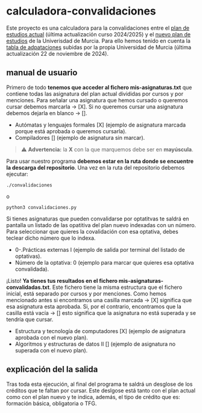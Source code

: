 # calculadora-convalidaciones
Este proyecto es una calculadora para la convalidaciones entre el [plan de estudios actual](https://www.um.es/web/estudios/grados/informatica/plan-guias) (última actualización curso 2024/2025) y el [nuevo plan de estudios](https://www.um.es/documents/120586/13682118/Criterio+4.1+Descripcion+del+plan+de+estudios.pdf/b6504539-20ce-a69e-47c9-ae6d36568509?t=1721117452031) de la Univerisdad de Murcia. Para ello hemos tenido en cuenta la [tabla de adpataciones](https://www.um.es/documents/120586/145413/Tabla+Adaptaci%C3%B3n+GII+plan+1+al+plan+2.pdf/bfb582c8-7e8e-c3f4-31d9-d4ec974e5101?t=1731425581811) subidas por la propia Universidad de Murcia (última actualización 22 de noviembre de 2024).

## manual de usuario
Primero de todo __tenemos que acceder al fichero mis-asignaturas.txt__ que contiene todas las asignatura del plan actual divididas por cursos y por menciones. Para señalar una asignatura que hemos cursado o queremos cursar debemos marcarla -> [X]. Si no queremos cursar una asignatura debemos dejarla en blanco -> [].
- Autómatas y lenguajes formales [X] (ejemplo de asignatura marcada porque está aprobada o queremos cursarla).
- Compiladores [] (ejemplo de asignatura sin marcar).

> ⚠️ **Advertencia:** la __X__ con la que marquemos debe ser en __mayúscula__.

Para usar nuestro programa __debemos estar en la ruta donde se encuentre la descarga del repositorio__. Una vez en la ruta del repositorio debemos ejecutar: 
```
./convalidaciones
```
o
```
python3 convalidaciones.py
```

Si tienes asignaturas que pueden convalidarse por optatitvas te saldrá en pantalla un listado de las opatitiva del plan nuevo indexadas con un número. Para seleccionar que quieres la covalidación con esa optativa, debes teclear dicho número que lo indexa. 
- 0-.Prácticas externas I (ejemplo de salida por terminal del listado de optativas).
- Número de la optativa: 0 (ejemplo para marcar que quieres esa optativa convalidada).

¡Listo! __Ya tienes tus resultados en el fichero mis-asignaturas-convalidadas.txt__. Este fichero tiene la misma estructura que el fichero inicial, está separado por cursos y por menciones. Como hemos mencionado antes si encontramos una casilla marcada -> [X] significa que esa asignatura esta aprobada. Si, por el contrario, encontramos que la casilla está vacía -> [] esto significa que la asignatura no está superada y se tendría que cursar. 
- Estructura y tecnología de computadores [X] (ejemplo de asignatura aprobada con el nuevo plan).
- Algoritmos y estructuras de datos II [] (ejemplo de asignatura no superada con el nuevo plan).

## explicación del la salida
Tras toda esta ejecución, al final del programa te saldrá un desglose de los créditos que te faltan por cursar. Este deslgose está tanto con el plan actual como con el plan nuevo y te indica, además, el tipo de crédito que es: formación básica, obligatoria o TFG. 

